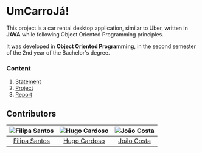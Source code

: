 # UmCarroJá!

This project is a car rental desktop application, similar to Uber, written in **JAVA** while following Object Oriented Programming principles.

It was developed in **Object Oriented Programming**, in the second semester of the 2nd year of the Bachelor's degree.

### Content

1. [Statement](statement.pdf)
2. [Project](UmCarroJá!)
3. [Report](report.pdf)

## Contributors

![Filipa Santos][filipa-pic] | ![Hugo Cardoso][hugo-pic] | ![João Costa][cunha-pic]
:---: | :---: | :---:
[Filipa Santos][filipa] | [Hugo Cardoso][hugo] | [João Costa][cunha]

[filipa]: https://github.com/fliper6
[filipa-pic]: https://github.com/fliper6.png?size=120
[hugo]: https://github.com/Abjiri
[hugo-pic]: https://github.com/Abjiri.png?size=120
[cunha]: https://github.com/Jcc20
[cunha-pic]: https://github.com/Jcc20.png?size=120
